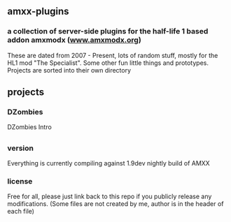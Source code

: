 ## amxx-plugins
### a collection of server-side plugins for the half-life 1 based addon amxmodx (www.amxmodx.org)
These are dated from 2007 - Present, lots of random stuff, mostly for the HL1 mod "The Specialist".
Some other fun little things and prototypes. Projects are sorted into their own directory

## projects
### DZombies
DZombies Intro


##
### version
Everything is currently compiling against 1.9dev nightly build of AMXX
 
### license
Free for all, please just link back to this repo if you publicly release any modifications. (Some files are not created by me, author is in the header of each file)
